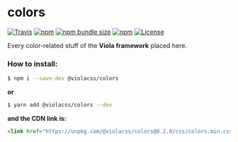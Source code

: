 # colors

<a href="https://travis-ci.org/violacss/colors"><img src="https://img.shields.io/travis/violacss/colors.svg?style=flat-square" alt="Travis"></a>
<a href="https://www.npmjs.com/package/@violacss/colors"><img src="https://img.shields.io/npm/v/@violacss/colors.svg?style=flat-square" alt="npm"></a>
<a href="https://www.npmjs.com/package/@violacss/colors"><img src="https://img.shields.io/bundlephobia/minzip/@violacss/colors.svg?style=flat-square" alt="npm bundle size"></a>
<a href="https://www.npmjs.com/package/@violacss/colors"><img src="https://img.shields.io/npm/dt/@violacss/colors.svg?color=%235e7de4&style=flat-square" alt="npm"></a>
<a href="https://github.com/violacss/colors/blob/master/LICENSE"><img src="https://img.shields.io/github/license/violacss/colors.svg?color=%23aa55aa&style=flat-square" alt="License"></a>

Every color-related stuff of the __Viola framework__ placed here.

### How to install:

```bash
$ npm i --save-dev @violacss/colors
```

__or__

```bash
$ yarn add @violacss/colors --dev
```

__and the CDN link is:__

```html
<link href="https://unpkg.com/@violacss/colors@0.2.0/css/colors.min.css" rel="stylesheet">
```

